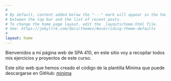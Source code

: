 ```yaml
---
#
# By default, content added below the "---" mark will appear in the home page
# between the top bar and the list of recent posts.
# To change the home page layout, edit the _layouts/home.html file.
# See: https://jekyllrb.com/docs/themes/#overriding-theme-defaults
#
layout: home
---
```


Bienvenidos a mi página web de SPA 410, en este sitio voy a recopilar todos mis ejercicios y proyectos de este curso. 

Este sitio web que hemos creado el código de la plantilla Minima que puede descargarse en GitHub: [minima](https://github.com/jekyll/minima)
